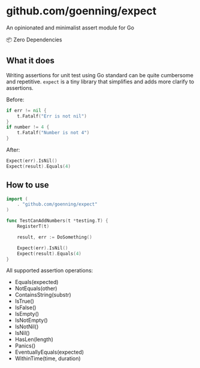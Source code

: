 # github.com/goenning/expect

An opinionated and minimalist assert module for Go

📦 Zero Dependencies

## What it does

Writing assertions for unit test using Go standard can be quite cumbersome and repetitive. `expect` is a tiny library that simplifies and adds more clarify to assertions.

Before:

```go
if err != nil {
    t.Fatalf("Err is not nil")
}
if number != 4 {
    t.Fatalf("Number is not 4")
}
```

After:
```go
Expect(err).IsNil()
Expect(result).Equals(4)
```

## How to use

```go
import (
    . "github.com/goenning/expect"
)

func TestCanAddNumbers(t *testing.T) {
    RegisterT(t)

    result, err := DoSomething()

    Expect(err).IsNil()
    Expect(result).Equals(4)
}
```

All supported assertion operations:

- Equals(expected)
- NotEquals(other)
- ContainsString(substr)
- IsTrue()
- IsFalse()
- IsEmpty()
- IsNotEmpty()
- IsNotNil()
- IsNil()
- HasLen(length)
- Panics() 
- EventuallyEquals(expected)
- WithinTime(time, duration)